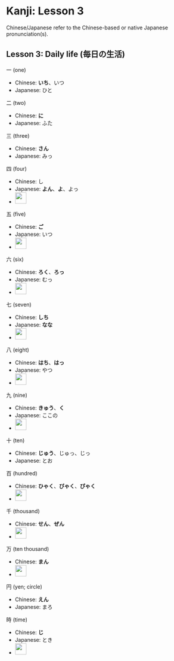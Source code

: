 # Kanji: Lesson 3

Chinese/Japanese refer to the Chinese-based or native Japanese pronunciation(s).

## Lesson 3: Daily life (毎日の生活)

一 (one)

- Chinese: **いち**、いつ
- Japanese: ひと

二 (two)

- Chinese: **に**
- Japanese: ふた

三 (three)

- Chinese: **さん**
- Japanese: みっ

四 (four)

- Chinese: し
- Japanese: **よん**、**よ**、よっ
- <img src="/Users/cvalenti/Workspace/Notes/languages/japanese/genki-elementary-japanese/imgs/kanji-4-stroke-order.png" height=30>

五 (five)

- Chinese: **ご**
- Japanese: いつ
- <img src="/Users/cvalenti/Workspace/Notes/languages/japanese/genki-elementary-japanese/imgs/kanji-5-stroke-order.png" height=30>

六 (six)

- Chinese: **ろく**、**ろっ**
- Japanese: むっ
- <img src="/Users/cvalenti/Workspace/Notes/languages/japanese/genki-elementary-japanese/imgs/kanji-6-stroke-order.png" height=30>

七 (seven)

- Chinese: **しち**
- Japanese: **なな**
- <img src="/Users/cvalenti/Workspace/Notes/languages/japanese/genki-elementary-japanese/imgs/kanji-7-stroke-order.png" height=30>

八 (eight)

- Chinese: **はち**、**はっ**
- Japanese: やつ
- <img src="/Users/cvalenti/Workspace/Notes/languages/japanese/genki-elementary-japanese/imgs/kanji-8-stroke-order.png" height=30>

九 (nine)

- Chinese: **きゅう**、**く**
- Japanese: ここの
- <img src="/Users/cvalenti/Workspace/Notes/languages/japanese/genki-elementary-japanese/imgs/kanji-9-stroke-order.png" height=30>

十 (ten)

- Chinese: **じゅう**、じゅっ、じっ
- Japanese: とお

百 (hundred)

- Chinese: **ひゃく**、**びゃく**、**ぴゃく**
- <img src="/Users/cvalenti/Workspace/Notes/languages/japanese/genki-elementary-japanese/imgs/kanji-100-stroke-order.png" height=30>

千 (thousand)

- Chinese: **せん**、**ぜん**
- <img src="/Users/cvalenti/Workspace/Notes/languages/japanese/genki-elementary-japanese/imgs/kanji-1000-stroke-order.png" height=30>

万 (ten thousand)

- Chinese: **まん**
- <img src="/Users/cvalenti/Workspace/Notes/languages/japanese/genki-elementary-japanese/imgs/kanji-10000-stroke-order.png" height=30>

円 (yen; circle)

- Chinese: **えん**
- Japanese: まろ

時 (time)

- Chinese: **じ**
- Japanese: とき
- <img src="/Users/cvalenti/Workspace/Notes/languages/japanese/genki-elementary-japanese/imgs/kanji-time-stroke-order.png" height=30>

